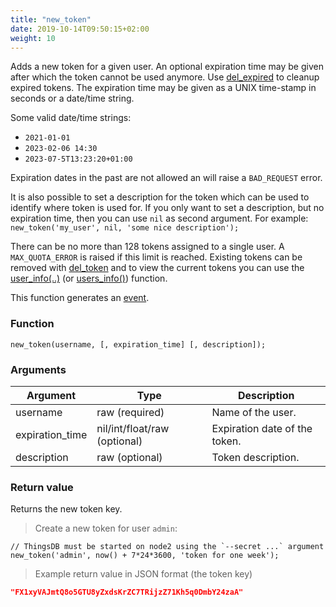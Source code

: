 ```yaml
---
title: "new_token"
date: 2019-10-14T09:50:15+02:00
weight: 10
---
```


Adds a new token for a given user. An optional expiration time may be given after which the token cannot
be used anymore. Use [del_expired](../../thingsdb-api/del_expired) to cleanup expired tokens. The expiration time may be
given as a UNIX time-stamp in seconds or a date/time string.

Some valid date/time strings:

- `2021-01-01`
- `2023-02-06 14:30`
- `2023-07-5T13:23:20+01:00`

Expiration dates in the past are not allowed an will raise a `BAD_REQUEST` error.

It is also possible to set a description for the token which can be used to identify where token is used for.
If you only want to set a description, but no expiration time, then you can use `nil` as second argument.
For example: `new_token('my_user', nil, 'some nice description');`

There can be no more than 128 tokens assigned to a single user. A `MAX_QUOTA_ERROR` is raised if this limit
is reached. Existing tokens can be removed with [del_token](../../thingsdb-api/del_token) and to view the current tokens you can use the [user_info(..)](../../thingsdb-api/user_info) (or [users_info()](../../thingsdb-api/users_info)) function.

This function generates an [event](../../events).

### Function
`new_token(username, [, expiration_time] [, description]);`

### Arguments
Argument | Type | Description
-------- | ---- | -----------
username | raw (required) | Name of the user.
expiration_time | nil/int/float/raw (optional) | Expiration date of the token.
description | raw (optional) | Token description.

### Return value
Returns the new token key.

> Create a new token for user `admin`:

```thingsdb,should_pass,@t
// ThingsDB must be started on node2 using the `--secret ...` argument
new_token('admin', now() + 7*24*3600, 'token for one week');
```

> Example return value in JSON format (the token key)

```json
"FX1xyVAJmtQ8o5GTU8yZxdsKrZC7TRijzZ71Kh5q0DmbY24zaA"
```
